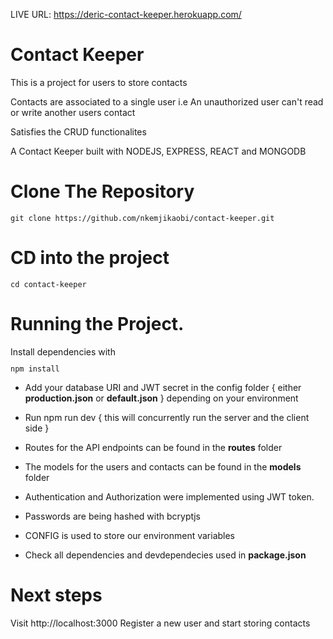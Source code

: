 LIVE URL:  https://deric-contact-keeper.herokuapp.com/

<h1>Contact Keeper</h1>
<p>This is a project for users to store contacts</p>
<p>Contacts are associated to a single user i.e An unauthorized user can't read or write another users contact</p>
<p>Satisfies the CRUD functionalites</p>

A Contact Keeper built with NODEJS, EXPRESS, REACT and MONGODB

<h1>Clone The Repository</h1>
<code><pre>git clone https://github.com/nkemjikaobi/contact-keeper.git</pre></code>

<h1>CD into the project</h1>
<code><pre>cd contact-keeper</pre></code>

<h1>Running the Project.</h1>
Install dependencies with <code><pre>npm install</pre></code>

* Add your database URI and JWT secret in the config folder { either **production.json** or **default.json** } depending on your environment

* Run npm run dev { this will concurrently run the server and the client side }

* Routes for the API endpoints can be found in the **routes** folder 
* The models for the users and contacts can be found in the **models** folder 

* Authentication and Authorization were implemented using JWT token.

* Passwords are being hashed with bcryptjs

* CONFIG is used to store our environment variables

* Check all dependencies and devdependecies used in **package.json**

<h1>Next steps</h1>
Visit http://localhost:3000
Register a new user and start storing contacts
